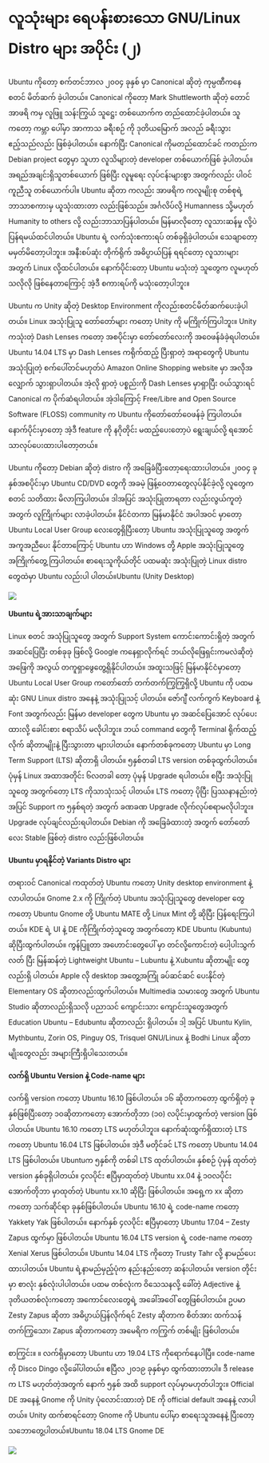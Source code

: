 # လူသုံးများ ရေပန်းစားသော GNU/Linux Distro များ အပိုင်း \(၂\)

Ubuntu ကိုတော့ စက်တင်ဘာလ ၂၀၀၄ ခုနှစ် မှာ Canonical ဆိုတဲ့ ကုမ္ပဏီကနေ စတင် မိတ်ဆက် ခဲ့ပါတယ်။ Canonical ကိုတော့ Mark Shuttleworth ဆိုတဲ့ တောင်အာဖရိ ကမှ လူဖြူ သန်းကြွယ် သူဋ္ဌေး တစ်ယောက်က တည်ထောင်ခဲ့ပါတယ်။ သူကတော့ ကမ္ဘာ ပေါ်မှာ အာကာသ ခရီးစဉ် ကို ဒုတိယမြောက် အလည် ခရီးသွား ဧည့်သည်လည်း ဖြစ်ခဲ့ပါတယ်။ နောက်ပြီး Canonical ကိုမတည်ထောင်ခင် ကတည်းက Debian project တွေမှာ သူဟာ လူသိများတဲ့ developer တစ်ယောက်ဖြစ် ခဲ့ပါတယ်။ အရည်အချင်းရှိသူတစ်ယောက် ဖြစ်ပြီး လူမူရေး လုပ်ငန်းများစွာ အတွက်လည်း ပါဝင်ကူညီသူ တစ်ယောက်ပါ။ Ubuntu ဆိုတာ ကလည်း အာဖရိက ကလူမျိုးစု တစ်စုရဲ့ ဘာသာစကားမှ ယူသုံးထားတာ လည်းဖြစ်သည်။ အင်္ဂလိပ်လို့ Humanness သို့မဟုတ် Humanity to others လို့ လည်းဘာသာပြန်ပါတယ်။ မြန်မာလိုတော့ လူသားဆန်မှု လို့ပဲပြန်ရမယ်ထင်ပါတယ်။ Ubuntu ရဲ့ လက်သုံးစကားရပ် တစ်ခုရှိခဲ့ပါတယ်။ သေချာတော့မမှတ်မိတော့ပါဘူး။ အနီးစပ်ဆုံး တိုက်ရိုက် အဓိပ္ပာယ်ပြန် ရရင်တော့ လူသားများအတွက် Linux လို့ထင်ပါတယ်။ နောက်ပိုင်းတော့ Ubuntu မသုံးတဲ့ သူတွေက လူမဟုတ်သလိုလို ဖြစ်နေတာကြောင့် အဲ့ဒီ စကားရပ်ကို မသုံးတော့ပါဘူး။

Ubuntu က Unity ဆိုတဲ့  Desktop Environment ကိုလည်းစတင်မိတ်ဆက်ပေးခဲ့ပါတယ်။ Linux အသုံးပြုသူ တော်တော်များ ကတော့ Unity ကို မကြိုက်ကြပါဘူး။ Unity ကသုံးတဲ့ Dash Lenses ကတော့ အစပိုင်းမှာ တော်တော်လေးကို အဝေဖန်ခံခဲ့ရပါတယ်။ Ubuntu 14.04 LTS မှာ Dash Lenses ကရိုက်ထည့် ပြီးရှာတဲ့ အရာတွေကို Ubuntu အသုံးပြုတဲ့ စက်ပေါ်တင်မဟုတ်ပဲ Amazon Online Shopping website မှာ အလိုအလျှောက် သွားရှာပါတယ်။ အဲ့လို ရှာတဲ့ ပစ္စည်းကို Dash Lenses မှာရှာပြီး ဝယ်သွားရင် Canonical က ပိုက်ဆံရပါတယ်။ အဲ့ဒါကြောင့် Free/Libre and Open Source Software \(FLOSS\) community က Ubuntu ကိုတော်တော်ဝေဖန်ခဲ့ ကြပါတယ်။ နောက်ပိုင်းမှာတော့ အဲ့ဒီ feature ကို နဂိုတိုင်း မထည့်ပေးတော့ပဲ ရွေးချယ်လို့ ရအောင်သာလုပ်ပေးထားပါတော့တယ်။

Ubuntu ကိုတော့ Debian ဆိုတဲ့ distro ကို အခြေခံပြီးတော့ရေးထားပါတယ်။ ၂၀၀၄ ခုနှစ်အစပိုင်းမှာ Ubuntu CD/DVD တွေကို အခမဲ့ ဖြန့်ဝေတာတွေလုပ်နိုင်ခဲ့လို့ လူတွေက စတင် သတိထား မိလာကြပါတယ်။ ဒါအပြင် အသုံးပြုတာရတာ လည်းလွယ်ကူတဲ့အတွက် လူကြိုက်များ လာခဲ့ပါတယ်။ နိုင်ငံတကာ မြန်မာနိုင်ငံ အပါအဝင် မှာတော့ Ubuntu Local User Group လေးတွေရှိပြီးတော့ Ubuntu အသုံးပြုသူတွေ အတွက် အကူအညီပေး နိုင်တာကြောင့် Ubuntu ဟာ Windows တို့ Apple အသုံးပြုသူတွေ အကြိုက်တွေ့ ကြပါတယ်။ စာရေးသူကိုယ်တိုင် ပထမဆုံး အသုံးပြုတဲ့ Linux distro တွေထဲမှာ Ubuntu လည်းပါ ပါတယ်။Ubuntu \(Unity Desktop\)

![](https://itmatic101.files.wordpress.com/2019/09/8e6c2-ubuntu.png?w=660)

**Ubuntu ရဲ့အားသာချက်များ**

Linux စတင် အသုံပြုသူတွေ အတွက် Support System ကောင်းကောင်းရှိတဲ့ အတွက် အဆင်ပြေပြီး တစ်ခုခု ဖြစ်လို့ Google ကနေရှာလိုက်ရင် ဘယ်လိုဖြေရှင်းကမလဲဆိုတဲ့ အဖြေကို အလွယ် တကူရှာဖွေတွေ့ရှိနိုင်ပါတယ်။ အထူးသဖြင့် မြန်မာနိုင်ငံမှာတော့ Ubuntu Local User Group ကတော်တော် တက်တက်ကြွကြွရှိလို့ Ubuntu ကို ပထမဆုံး GNU Linux distro အနေနဲ့ အသုံးပြုသင့် ပါတယ်။ ဇော်ဂျီ လက်ကွက် Keyboard နဲ့ Font အတွက်လည်း မြန်မာ developer တွေက Ubuntu မှာ အဆင်ပြေအောင် လုပ်ပေးထားလို့ ခေါင်းစား စရာသိပ် မလိုပါဘူး။ ဘယ် command တွေကို Terminal ရိုက်ထည့်လိုက် ဆိုတာမျိုးနဲ့  ပြီးသွားတာ များပါတယ်။ နောက်တစ်ခုကတော့ Ubuntu မှာ Long Term Support \(LTS\) ဆိုတာရှိ ပါတယ်။ ၅နှစ်တခါ LTS version တစ်ခုထွက်ပါတယ်။ ပုံမှန် Linux အထာအတိုင်း ၆လတခါ တော့ ပုံမှန် Upgrade ရပါတယ်။ စပြီး အသုံးပြုသူတွေ အတွက်တော့ LTS ကိုသာသုံးသင့် ပါတယ်။ LTS ကတော့ ပိုပြီး ပြဿနာနည်းတဲ့အပြင် Support က ၅နှစ်ရတဲ့ အတွက် ခဏခဏ Upgrade လိုက်လုပ်စရာမလိုပါဘူး။ Upgrade လုပ်ချင်လည်းရပါတယ်။ Debian ကို အခြေခံထားတဲ့ အတွက် တော်တော်လေး Stable ဖြစ်တဲ့ distro လည်းဖြစ်ပါတယ်။

**Ubuntu မှာရနိုင်တဲ့ Variants Distro များ**

တရားဝင် Canonical ကထုတ်တဲ့ Ubuntu ကတော့ Unity desktop environment နဲ့ လာပါတယ်။ Gnome 2.x ကို ကြိုက်တဲ့ Ubuntu အသုံးပြုသူတွေ developer တွေကတော့ Ubuntu Gnome တို့ Ubuntu MATE တို့ Linux Mint တို့ ဆိုပြီး ပြန်ရေးကြပါတယ်။ KDE ရဲ့ UI နဲ့ DE ကိုကြိုက်တဲ့သူတွေ အတွက်တော့ KDE Ubuntu \(Kubuntu\) ဆိုပြီးထွက်ပါတယ်။ ကွန်ပြူတာ အဟောင်းတွေပေါ် မှာ တင်လို့ကောင်းတဲ့ ပေါ့ပါးသွက်လတ် ပြီး မြန်ဆန်တဲ့ Lightweight Ubuntu – Lubuntu နဲ့ Xubuntu ဆိုတာမျိုး တွေလည်းရှိ ပါတယ်။ Apple လို desktop အတွေ့အကြုံ ခပ်ဆင်ဆင် ပေးနိုင်တဲ့ Elementary OS ဆိုတာလည်းထွက်ပါတယ်။ Multimedia သမားတွေ အတွက် Ubuntu Studio ဆိုတာလည်းရှိသလို ပညာသင် ကျောင်းသား ကျောင်းသူတွေအတွက် Education Ubuntu – Edubuntu ဆိုတာလည်း ရှိပါတယ်။ ဒါ့ အပြင် Ubuntu Kylin, Mythbuntu, Zorin OS, Pinguy OS, Trisquel GNU/Linux နဲ့ Bodhi Linux ဆိုတာမျိုးတွေလည်း အများကြီးရှိပါသေးတယ်။

**လက်ရှိ Ubuntu Version နဲ့ Code-name များ**

လက်ရှိ version ကတော့ Ubuntu 16.10 ဖြစ်ပါတယ်။ ၁၆ ဆိုတာကတော့ ထွက်ရှိတဲ့ ခုနှစ်ဖြစ်ပြီးတော့ ၁ဝဆိုတာကတော့ အောက်တိုဘာ \(၁၀\) လပိုင်းမှာထွက်တဲ့ version ဖြစ်ပါတယ်။ Ubuntu 16.10 ကတော့ LTS မဟုတ်ပါဘူး။ နောက်ဆုံးထွက်ရှိထားတဲ့ LTS ကတော့ Ubuntu 16.04 LTS ဖြစ်ပါတယ်။ အဲ့ဒီ မတိုင်ခင် LTS ကတော့ Ubuntu 14.04 LTS ဖြစ်ပါတယ်။ Ubuntuက ၅နှစ်ကို တစ်ခါ LTS ထုတ်ပါတယ်။ နှစ်စဉ် ပုံမှန် ထုတ်တဲ့ version နှစ်ခုရှိပါတယ်။ ၄လပိုင်း ဧပြီမှာထုတ်တဲ့ Ubuntu xx.04 နဲ့ ၁ဝလပိုင်း အောက်တိုဘာ မှာထုတ်တဲ့ Ubuntu xx.10 ဆိုပြီး ဖြစ်ပါတယ်။ အရှေ့က xx ဆိုတာကတော့ သက်ဆိုင်ရာ ခုနှစ်ဖြစ်ပါတယ်။ Ubuntu 16.10 ရဲ့ code-name ကတော့ Yakkety Yak ဖြစ်ပါတယ်။ နောက်နှစ် ၄လပိုင်း ဧပြီမှာတော့ Ubuntu 17.04 – Zesty Zapus ထွက်မှာ ဖြစ်ပါတယ်။ Ubuntu 16.04 LTS version ရဲ့ code-name ကတော့ Xenial Xerus ဖြစ်ပါတယ်။ Ubuntu 14.04 LTS ကိုတော့ Trusty Tahr လို့ နာမည်ပေးထားပါတယ်။ Ubuntu ရဲ့နာမည်မှည့်ပုံက နည်းနည်းတော့ ဆန်းပါတယ်။ version တိုင်းမှာ စာလုံး နှစ်လုံးပါပါတယ်။ ပထမ တစ်လုံးက ဝိသေသနလို့ ခေါ်တဲ့ Adjective နဲ့ ဒုတိယတစ်လုံးကတော့ အကောင်လေးတွေရဲ့ အခေါ်အဝေါ် တွေဖြစ်ပါတယ်။ ဥပမာ Zesty Zapus ဆိုတာ အဓိပ္ပာယ်ပြန်လိုက်ရင် Zesty ဆိုတာက စိတ်အား ထက်သန် တက်ကြွသော၊ Zapus ဆိုတာကတော့ အမေရိက ကကြွက် တစ်မျိုး ဖြစ်ပါတယ်။

စာကြွင်း။    ။ လက်ရှိမှာတော့ Ubuntu ဟာ 19.04 LTS ကိုရောက်နေပါပြီ။ code-name ကို Disco Dingo လို့ခေါ်ပါတယ်။ ဧပြီလ ၂၀၁၉ ခုနှစ်မှာ ထွက်ထားတာပါ။ ဒီ release က LTS မဟုတ်တဲ့အတွက် နောက် ၅နှစ် အထိ support လုပ်မှာမဟုတ်ပါဘူး။ Official DE အနေနဲ့ Gnome ကို Unity ပုံလောင်းထားတဲ့ DE ကို official default အနေနဲ့ လာပါတယ်။ Unity ထက်စာရင်တော့ Gnome ကို Ubuntu ပေါ်မှာ စာရေးသူအနေနဲ့ ပြီးတော့ သဘောတွေ့ပါတယ်။Ubuntu 18.04 LTS Gnome DE

![](https://itmatic101.files.wordpress.com/2019/09/9f96a-ubuntu_18.04.png?w=660)

